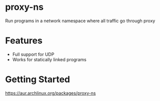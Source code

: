 # proxy-ns
Run programs in a network namespace where all traffic go through proxy

# Features
- Full support for UDP
- Works for statically linked programs

# Getting Started
https://aur.archlinux.org/packages/proxy-ns
